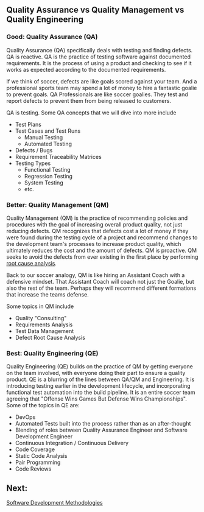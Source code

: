 ## Quality Assurance vs Quality Management vs Quality Engineering

### Good: Quality Assurance (QA)

Quality Assurance (QA) specifically deals with testing and finding defects. QA is reactive. QA is the practice of testing software against documented requirements. It is the process of using a product and checking to see if it works as expected according to the documented requirements. 

If we think of soccer, defects are like goals scored against your team. And a professional sports team may spend a lot of money to hire a fantastic goalie to prevent goals. QA Professionals are like soccer goalies. They test and report defects to prevent them from being released to customers.

QA is testing. Some QA concepts that we will dive into more include
- Test Plans
- Test Cases and Test Runs
  - Manual Testing
  - Automated Testing
- Defects / Bugs
- Requirement Traceability Matrices
- Testing Types
  - Functional Testing 
  - Regression Testing 
  - System Testing 
  - etc.

### Better: Quality Management (QM)

Quality Management (QM) is the practice of recommending policies and procedures with the goal of increasing overall product quality, not just reducing defects. QM recognizes that defects cost a lot of money if they were found during the testing cycle of a project and recommend changes to the development team's processes to increase product quality, which ultimately reduces the cost and the amount of defects. QM is proactive. QM seeks to avoid the defects from ever existing in the first place by performing [root cause analysis](https://en.wikipedia.org/wiki/Root_cause_analysis).

Back to our soccer analogy, QM is like hiring an Assistant Coach with a defensive mindset. That Assistant Coach will coach not just the Goalie, but also the rest of the team. Perhaps they will recommend different formations that increase the teams defense. 

Some topics in QM include
- Quality "Consulting"
- Requirements Analysis
- Test Data Management
- Defect Root Cause Analysis

### Best: Quality Engineering (QE)

Quality Engineering (QE) builds on the practice of QM by getting everyone on the team involved, with everyone doing their part to ensure a quality product. QE is a blurring of the lines between QA/QM and Engineering. It is introducing testing earlier in the development lifecycle, and incorporating functional test automation into the build pipeline. It is an entire soccer team agreeing that "Offense Wins Games But Defense Wins Championships". Some of the topics in QE are:
- DevOps
- Automated Tests built into the process rather than as an after-thought
- Blending of roles between Quality Assurance Engineer and Software Development Engineer
- Continuous Integration / Continuous Delivery
- Code Coverage
- Static Code Analysis
- Pair Programming
- Code Reviews

## Next:
[Software Development Methodologies](./MQA-software-development-methodologies.md)
